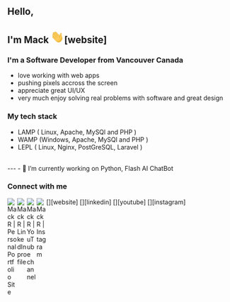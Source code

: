 ## Hello,
## I'm Mack <img src="https://raw.githubusercontent.com/ABSphreak/ABSphreak/master/gifs/Hi.gif" width="30px">[website]


### I'm a Software Developer from Vancouver Canada

- love working with web apps
- pushing pixels accross the screen
- appreciate great UI/UX
- very much enjoy solving real problems with software and great design

### My tech stack

- LAMP ( Linux, Apache, MySQl and PHP )
- WAMP (Windows, Apache, MySQl and PHP )
- LEPL ( Linux, Nginx, PostGreSQL, Laravel )

<br />
---
- 🔭 I’m currently working on Python, Flash AI ChatBot


### Connect with me
[<img align="left" alt="MackR | Personal Portfolio Site" width="22px" src="https://img.icons8.com/?size=512&id=63725&format=svg" />][website]
[<img align="left" alt="MackR | LinkedIn profile" width="22px" src="https://img.icons8.com/?size=512&id=13930&format=svg" />][linkedin]
[<img align="left" alt="MackR | YouTube channel" width="22px" src="https://img.icons8.com/?size=512&id=19318&format=svg" />][youtube]
[<img align="left" alt="MackR | Instagram" width="22px" src="https://img.icons8.com/?size=512&id=32323&format=svg" />][instagram]



<!--
- 🔭 I’m currently working on ...
- 🌱 I’m currently learning ...
- 👯 I’m looking to collaborate on ...
- 🤔 I’m looking for help with ...
- 💬 Ask me about ...
- 📫 How to reach me: ...
- 😄 Pronouns: ...
- ⚡ Fun fact: ...
-->
